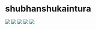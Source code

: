 # shubhanshukaintura


[![](https://raw.githubusercontent.com/shubhanshukaintura/github-profile-summary-cards-example/master/profile-summary-card-output/github_dark/0-profile-details.svg)](https://github.com/shubhanshukaintura/github-profile-summary-cards)
[![](https://raw.githubusercontent.com/shubhanshukaintura/github-profile-summary-cards-example/master/profile-summary-card-output/github_dark/1-repos-per-language.svg)](https://github.com/shubhanshukaintura/github-profile-summary-cards) [![](https://raw.githubusercontent.com/shubhanshukaintura/github-profile-summary-cards-example/master/profile-summary-card-output/github_dark/2-most-commit-language.svg)](https://github.com/shubhanshukaintura/github-profile-summary-cards)
[![](https://raw.githubusercontent.com/shubhanshukaintura/github-profile-summary-cards-example/master/profile-summary-card-output/github_dark/3-stats.svg)](https://github.com/shubhanshukaintura/github-profile-summary-cards) [![](https://raw.githubusercontent.com/shubhanshukaintura/github-profile-summary-cards-example/master/profile-summary-card-output/github_dark/4-productive-time.svg)](https://github.com/shubhanshukaintura/github-profile-summary-cards)
